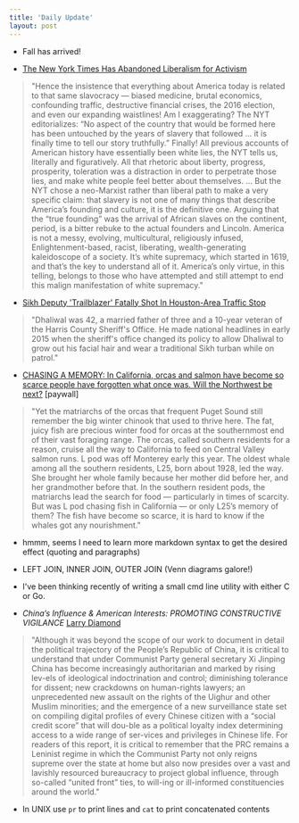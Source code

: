 ```yaml
---
title: 'Daily Update'
layout: post
---
```

- Fall has arrived!

- [The New York Times Has Abandoned Liberalism for Activism](https://nymag.com/intelligencer/2019/09/andrew-sullivan-ny-times-abandons-liberalism-for-activism.html)
> "Hence the insistence that everything about America today is related to that same slavocracy — biased medicine, brutal economics, confounding traffic, destructive financial crises, the 2016 election, and even our expanding waistlines! Am I exaggerating? The NYT editorializes: “No aspect of the country that would be formed here has been untouched by the years of slavery that followed … it is finally time to tell our story truthfully.” Finally! All previous accounts of American history have essentially been white lies, the NYT tells us, literally and figuratively. All that rhetoric about liberty, progress, prosperity, toleration was a distraction in order to perpetrate those lies, and make white people feel better about themselves. ... But the NYT chose a neo-Marxist rather than liberal path to make a very specific claim: that slavery is not one of many things that describe America’s founding and culture, it is the definitive one. Arguing that the “true founding” was the arrival of African slaves on the continent, period, is a bitter rebuke to the actual founders and Lincoln. America is not a messy, evolving, multicultural, religiously infused, Enlightenment-based, racist, liberating, wealth-generating kaleidoscope of a society. It’s white supremacy, which started in 1619, and that’s the key to understand all of it. America’s only virtue, in this telling, belongs to those who have attempted and still attempt to end this malign manifestation of white supremacy."

- [Sikh Deputy 'Trailblazer' Fatally Shot In Houston-Area Traffic Stop](https://www.npr.org/2019/09/29/765417200/sikh-deputy-trailblazer-fatally-shot-in-houston-area-traffic-stop)
> "Dhaliwal was 42, a married father of three and a 10-year veteran of the Harris County Sheriff's Office. He made national headlines in early 2015 when the sheriff's office changed its policy to allow Dhaliwal to grow out his facial hair and wear a traditional Sikh turban while on patrol." 

- [CHASING A MEMORY: In California, orcas and salmon have become so scarce people have forgotten what once was. Will the Northwest be next?](https://www.seattletimes.com/seattle-news/environment/hostile-waters-orcas-chase-a-memory-of-salmon-to-california/) [paywall]
> "Yet the matriarchs of the orcas that frequent Puget Sound still remember the big winter chinook that used to thrive here. The fat, juicy fish are precious winter food for orcas at the southernmost end of their vast foraging range. The orcas, called southern residents for a reason, cruise all the way to California to feed on Central Valley salmon runs. L pod was off Monterey early this year. The oldest whale among all the southern residents, L25, born about 1928, led the way. She brought her whole family because her mother did before her, and her grandmother before that. In the southern resident pods, the matriarchs lead the search for food — particularly in times of scarcity. But was L pod chasing fish in California — or only L25’s memory of them? The fish have become so scarce, it is hard to know if the whales got any nourishment."

- hmmm, seems I need to learn more markdown syntax to get the desired effect (quoting and paragraphs) 

- LEFT JOIN, INNER JOIN, OUTER JOIN (Venn diagrams galore!)

- I've been thinking recently of writing a small cmd line utility with either C or Go.

- *China’s Influence & American Interests: PROMOTING CONSTRUCTIVE VIGILANCE* [Larry Diamond](https://en.wikipedia.org/wiki/Larry_Diamond)

> "Although it was beyond the scope of our work to document in detail the political trajectory of the People’s Republic of China, it is critical to understand  that  under  Communist  Party  general  secretary  Xi  Jinping  China has become increasingly authoritarian and marked by rising lev-els of ideological indoctrination and control; diminishing tolerance for dissent; new crackdowns on human-rights lawyers; an unprecedented new assault on the rights of the Uighur and other Muslim minorities; and the emergence of a new surveillance state set on compiling digital profiles of every Chinese citizen with a “social credit score” that will dou-ble as a political loyalty index determining access to a wide range of ser-vices  and  privileges  in  Chinese  life.  For  readers  of  this  report,  it  is  critical to remember that the PRC remains a Leninist regime in which the Communist Party not only reigns supreme over the state at home but also now presides over a vast and lavishly resourced bureaucracy to project global influence, through so-called “united front” ties, to will-ing or ill-informed constituencies around the world."

- In UNIX use `pr` to print lines and `cat` to print concatenated contents

